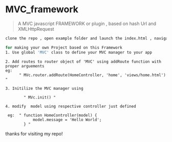 # MVC_framework
> A MVC javascript FRAMEWORK or plugin , based on hash Url and XMLHttpRequest 

```bash
clone the repo , open example folder and launch the index.html , navigate each section to see the implementation
```

```bash
for making your own Project based on this Framework 
1. Use global 'MVC' class to define your MVC manager to your app
```
```
2. Add routes to router object of 'MVC' using addRoute function with proper arguements
eg:
      " MVc.router.addRoute(HomeController, 'home', 'views/home.html') "
```
```
3. Initilize the MVC manager using 

        " MVc.init() "
```
```
4. modify  model using respective controller just defined

 eg:  " function HomeController(model) {
            model.message = 'Hello World';
        } "
```        





thanks for visiting my repo!

